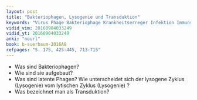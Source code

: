 ```yaml
---
layout: post
title: "Bakteriophagen, Lysogenie und Transduktion"
keywords: "Virus Phage Bakteriophage Krankheitserreger Infektion Immunsystem Transduktion"
vidid_vim: 20160904033249
vidid_yt: 20160904033249
anki: "nourl"
book: b-suerbaum-2016A8
refpages: "S. 175, 425-445, 713-715"
---
```

- Was sind Bakteriophagen?
- Wie sind sie aufgebaut?
- Was sind latente Phagen? Wie unterscheidet sich der lysogene Zyklus (Lysogenie) vom lytischen Zyklus (Lysogenie) ?
- Was bezeichnet man als Transduktion?

